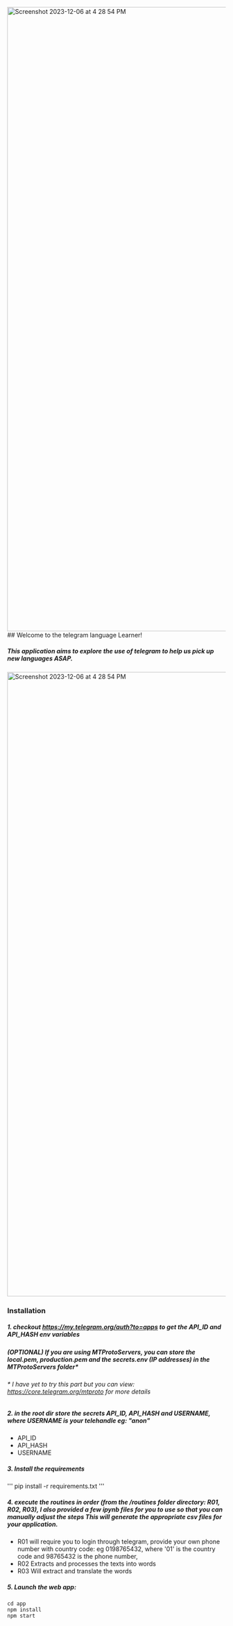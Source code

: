 <img width="1440" alt="Screenshot 2023-12-06 at 4 28 54 PM" src="https://github.com/DonovanVA/TelegramLanguageLearner/assets/86190604/850644be-c3c9-47ae-b64e-adfcd4f1604f">## Welcome to the telegram language Learner!

##### This application aims to explore the use of telegram to help us pick up new languages ASAP.
<img width="1440" alt="Screenshot 2023-12-06 at 4 28 54 PM" src="https://github.com/DonovanVA/TelegramLanguageLearner/assets/86190604/c1e2996f-0daf-4cb8-a79a-7b00e6c784f2">

### Installation
##### 1. checkout https://my.telegram.org/auth?to=apps to get the API_ID and API_HASH env variables
##### (OPTIONAL) If you are using MTProtoServers, you can store the local.pem, production.pem and the secrets.env (IP addresses) in the MTProtoServers folder*

###### * I have yet to try this part but you can view: https://core.telegram.org/mtproto for more details

##### 2. in the root dir store the secrets API_ID, API_HASH and USERNAME, where USERNAME is your telehandle eg: "anon"
- API_ID
- API_HASH
- USERNAME

##### 3. Install the requirements
'''
pip install -r requirements.txt
'''

##### 4. execute the routines in order (from the /routines folder directory: R01, R02, R03), I also provided a few ipynb files for you to use so that you can manually adjust the steps This will generate the appropriate csv files for your application.
- R01 will require you to login through telegram, provide your own phone number with country code: eg 0198765432, where '01' is the country code and 98765432 is the phone number, 
- R02 Extracts and processes the texts into words
- R03 Will extract and translate the words
##### 5. Launch the web app:
```
cd app
npm install
npm start
```

